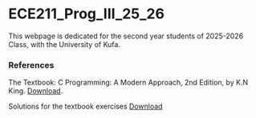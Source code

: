# ECE211_Prog_III_25_26
This webpage is dedicated for the second year students of 2025-2026 Class, with the University of Kufa.


### References
The Textbook: C Programming: A Modern Approach, 2nd Edition, by K.N King. [Download](https://drive.google.com/file/d/1QodDrf0COqPnU4hTlUTl3U21Yi-xjIse/view?usp=sharing). 

Solutions for the textbook exercises [Download](https://github.com/mhamdyx/C-programming-A-Modern-Approach-2nd-ed-Solutions?tab=readme-ov-file)
